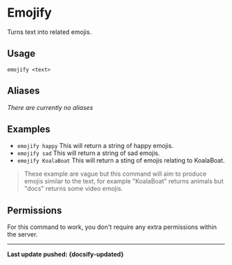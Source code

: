 # Emojify
Turns text into related emojis.

## Usage
`emojify <text>`

## Aliases
*There are currently no aliases*

## Examples
- `emojify happy` This will return a string of happy emojis. 
- `emojify sad` This will return a string of sad emojis.
- `emojify KoalaBoat` This will return a sting of emojis relating to KoalaBoat.

> These example are vague but this command will aim to produce emojis similar to the text, for example "KoalaBoat" returns animals but "docs" returns some video emojis.

## Permissions
For this command to work, you don't require any extra permissions within the server.

----

**Last update pushed: {docsify-updated}**